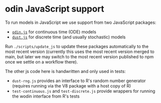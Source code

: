 # odin JavaScript support

To run models in JavaScript we use support from two JavaScript packages:

* [`odin.js`](https://mrc-ide.github.io/odin-js) for continuous time (ODE) models
* [`dust.js`](https://mrc-ide.github.io/dust-js) for discrete time (and usually stochastic) models

Run `./scripts/update_js` to update these packages automatically to the most recent version (currently this uses the most recent version merged to main, but later we may switch to the most recent version published to npm once we settle on a workflow there).

The other js code here is handwritten and only used in tests:

* `dust-rng.js` provides an interface to R's random number generator (requires running via the V8 package with a host copy of R)
* `test-continuous.js` and `test-discrete.js` provide wrappers for running the wodin interface from R's tests
